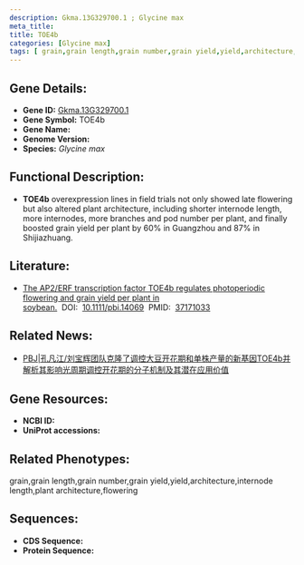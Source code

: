 ```yaml
---
description: Gkma.13G329700.1 ; Glycine max
meta_title:
title: TOE4b
categories: [Glycine max]
tags: [ grain,grain length,grain number,grain yield,yield,architecture,internode length,plant architecture,flowering ]
---
```


## Gene Details:
- **Gene ID:**	[Gkma.13G329700.1]()
- **Gene Symbol:** TOE4b
- **Gene Name:** 
- **Genome Version:** []()
- **Species:** *Glycine max*

## Functional Description:
   - **TOE4b** overexpression lines in field trials not only showed late flowering but also altered plant architecture, including shorter internode length, more internodes, more branches and pod number per plant, and finally boosted grain yield per plant by 60% in Guangzhou and 87% in Shijiazhuang. 

## Literature:
   - [The AP2/ERF transcription factor TOE4b regulates photoperiodic flowering and grain yield per plant in soybean.]( https://onlinelibrary.wiley.com/doi/10.1111/pbi.14069)&nbsp;&nbsp;DOI:&nbsp;&nbsp;[10.1111/pbi.14069](https://onlinelibrary.wiley.com/doi/10.1111/pbi.14069)&nbsp;&nbsp;PMID:&nbsp;&nbsp;[37171033](https://pubmed.ncbi.nlm.nih.gov/37171033/)

## Related News:
   - [PBJ|孔凡江/刘宝辉团队克隆了调控大豆开花期和单株产量的新基因TOE4b并解析其影响光周期调控开花期的分子机制及其潜在应用价值](https://mp.weixin.qq.com/s/kFcdurCQidBG4yahdOfl9A)

## Gene Resources:
- **NCBI ID:** [](https://www.ncbi.nlm.nih.gov/gene/?term=)
- **UniProt accessions:** [](https://www.uniprot.org/uniprotkb//entry)

## Related Phenotypes:
grain,grain length,grain number,grain yield,yield,architecture,internode length,plant architecture,flowering

## Sequences:
- **CDS Sequence:**
- **Protein Sequence:**
